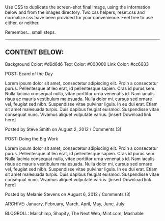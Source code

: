 Use CSS to duplicate the screen-shot final image, using the information below and from the images directory.
Two css helpers, reset.css and normalize.css have been provided for your convenience.  Feel free to use either, or neither.

Remember... small steps.

---
CONTENT BELOW:
---
Background Color: #d6d6d6
Text Color: #000000
Link Color: #cc6633


POST: Ecard of the Day

  Lorem ipsum dolor sit amet, consectetur adipiscing elit. Proin a consectetur purus. Pellentesque at leo erat, id pellentesque sapien. Cras id purus sem. Nulla lacinia consequat nulla, vitae porttitor urna venenatis id. Nam iaculis risus ac mauris vestibulum malesuada. Nulla dolor mi, cursus sed ornare vel, feugiat sed nibh. Suspendisse vitae pulvinar ligula. In eu dui erat. Etiam sit amet malesuada turpis. Duis dapibus feugiat euismod. Suspendisse vitae consequat nunc. Vivamus aliquet vulputate varius. [insert Download link here]

  Posted by Steve Smith on August 2, 2012 / Comments (3)

POST: Doing the Big Work

  Lorem ipsum dolor sit amet, consectetur adipiscing elit. Proin a consectetur purus. Pellentesque at leo erat, id pellentesque sapien. Cras id purus sem. Nulla lacinia consequat nulla, vitae porttitor urna venenatis id. Nam iaculis risus ac mauris vestibulum malesuada. Nulla dolor mi, cursus sed ornare vel, feugiat sed nibh. Suspendisse vitae pulvinar ligula. In eu dui erat. Etiam sit amet malesuada turpis. Duis dapibus feugiat euismod. Suspendisse vitae consequat nunc. Vivamus aliquet vulputate varius. [insert Download link here]

  Posted by Melanie Stevens on August 6, 2012 / Comments (3)

ARCHIVE: January, February, March, April, May, June, July

BLOGROLL: Mailchimp, Shopify, The Next Web, Mint.com, Mashable
